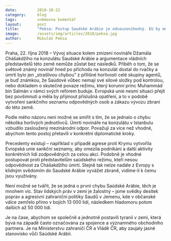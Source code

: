 ```yaml
---
date:         2018-10-22
category:     blog
tags:         sněmovna komentář
layout:       post
title:        "Peksa: Postup Saudské Arábie je odsouzeníhodný. EU by měla vytvořit sankční seznam odpovědných osob"
image:        /assets/img/articles/2018/peksa.jpg
author:       Mikuláš Peksa
---
```


Praha, 22. října 2018 – Vývoj situace kolem zmizení novináře Džamála Chášakdžího na konzulátu Saudské Arábie a argumentace vládních představitelů této země nemůže zůstat bez následků. Příběh o tom, že se světově známý novinář hned po příchodu na konzulát dostal do rvačky a úmrtí bylo jen „strašlivou chybou” z přílišné horlivosti celé skupiny agentů, je buď známkou, že Saúdové vůbec nemají své silové složky pod kontrolou, nebo dokladem o skutečné povaze režimu, který korunní princ Muhammád bin Salmán v rámci svých reforem buduje. Evropská unie nesmí situaci přejít bez povšimnutí a měla by přijmout příslušná opatření, a to v podobě vytvoření sankčního seznamu odpovědných osob a zákazu vývozu zbraní do této země.

Podle mého názoru není možné se smířit s tím, že se jednalo o chybu několika horlivých jednotlivců. Úmrtí novináře na konzulátu v Istanbulu vzbudilo zasloužený mezinárodní odpor. Považuji za více než vhodné, abychom tento postoj přetavili v konkrétní diplomatické kroky. 

Precedenty existují – například v případě agrese proti Krymu vytvořila Evropská unie sankční seznamy, aby omezila podnikání a další aktivity konkrétních lidí zodpovědných za celou akci. Podobně je vhodné postupovat proti představitelům saúdského režimu, kteří nesou odpovědnost za Chášakdžího úmrtí. Stejně tak nelze nadále z Evropy s klidným svědomím do Saudské Arábie vyvážet zbraně, vidíme-li k čemu jsou využívány.

Není možné se tvářit, že se jedná o první chybu Saúdské Arábie, těch je mnohem víc. Stav lidských práv v zemi je žalostný – jsme svědky desítek poprav a agresivní zahraniční politiky Saudů v Jemenu, kde v občanské válce zemřelo přímo v bojích 13 000 lidí, následkem hladomoru potom dalších až 50 000 lidí. 

Je na čase, abychom se společně a jednotně postavili tyranii v zemi, která bývá na západě často označována za spojence a významného obchodního partnera. Je na Ministerstvu zahraničí ČR a Vládě ČR, aby zaujaly jasné stanovisko vůči Saúdské Arábii.


